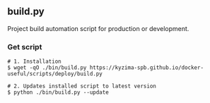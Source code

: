 ## build.py

Project build automation script for production or development.

### Get script

```shell
# 1. Installation
$ wget -qO ./bin/build.py https://kyzima-spb.github.io/docker-useful/scripts/deploy/build.py

# 2. Updates installed script to latest version
$ python ./bin/build.py --update
```
